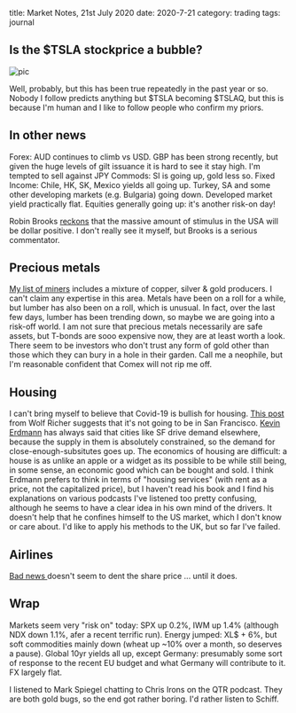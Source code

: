 title: Market Notes, 21st July 2020
date: 2020-7-21
category: trading
tags: journal


## Is the $TSLA stockprice a bubble?

![pic](https://compoundadvisors.com/wp-content/uploads/2020/07/tesla-buble-7-6-1.png)

Well, probably, but this has been true repeatedly in the past year or so.
Nobody I follow predicts anything but $TSLA becoming $TSLAQ, but this is because I'm human and I like to follow people who confirm my priors. 

## In other news

Forex: AUD continues to climb vs USD. GBP has been strong recently, 
but given the huge levels of gilt issuance it is hard to see it stay high.
I'm tempted to sell against JPY 
Commods: SI is going up, gold less so.
Fixed Income: Chile, HK, SK, Mexico yields all going up. 
Turkey, SA and some other developing markets (e.g. Bulgaria) going down.
Developed market yield practically flat.
Equities generally going up: it's another risk-on day!

Robin Brooks [reckons](https://twitter.com/RobinBrooksIIF/status/1285541976075431936) that the massive amount of stimulus in the USA will be dollar positive. 
I don't really see it myself, but Brooks is a serious commentator.

## Precious metals

[My list of miners](https://www.koyfin.com/myd/5ee9e268769b5613837afb5c) includes a mixture of copper, silver & gold producers.
I can't claim any expertise in this area.
Metals have been on a roll for a while, but lumber has also been on a roll, which is unusual.
In fact, over the last few days, lumber has been trending down, so maybe we are going into a risk-off world.
I am not sure that precious metals necessarily are safe assets,
but T-bonds are sooo expensive now, they are at least worth a look.
There seem to be investors who don't trust any form of gold other than those which they can bury in a hole in their garden.
Call me a neophile, but I'm reasonable confident that Comex will not rip me off.

## Housing

I can't bring myself to believe that Covid-19 is bullish for housing. 
[This post](https://wolfstreet.com/2020/07/17/pent-up-supply-floods-san-francisco-housing-market-most-since-housing-bust/) from Wolf Richer suggests that it's not going to be in San Francisco. 
[Kevin Erdmann](https://www.idiosyncraticwhisk.com/) has always said that cities like SF drive demand elsewhere, because the supply in them is absolutely constrained, so the demand for close-enough-subsitutes goes up.
The economics of housing are difficult: a house is as unlike an apple or a widget as its possible to be while still being, in some sense, an economic good which can be bought and sold.
I think Erdmann prefers to think in terms of "housing services" (with rent as a price, not the capitalized price),
but I haven't read his book and I find his explanations on various podcasts I've listened too pretty confusing, 
although he seems to have a clear idea in his own mind of the drivers.
It doesn't help that he confines himself to the US market, which I don't know or care about.
I'd like to apply his methods to the UK, but so far I've failed.

## Airlines

[Bad news ](https://wolfstreet.com/2020/07/14/delta-issues-mother-of-all-earnings-reports-passenger-revenue-94-through-june-30-plans-to-stay-alive-until-demand-returns-which-remains-uncertain/) doesn't seem to dent the share price ... until it does.

## Wrap

Markets seem very "risk on" today: SPX up 0.2%, IWM up 1.4% (although NDX down 1.1%, afer a recent terrific run).
Energy jumped: XL$ + 6%, but soft commodities mainly down (wheat up ~10% over a month, so deserves a pause).
Global 10yr yields all up, except Germany: presumably some sort of response to the recent EU budget and what Germany will contribute to it.
FX largely flat. 

I listened to Mark Spiegel chatting to Chris Irons on the QTR podcast. 
They are both gold bugs, so the end got rather boring. 
I'd rather listen to Schiff.

